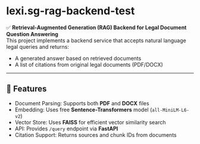 # lexi.sg-rag-backend-test

✅ **Retrieval-Augmented Generation (RAG) Backend for Legal Document Question Answering**  
This project implements a backend service that accepts natural language legal queries and returns:
- A generated answer based on retrieved documents  
- A list of citations from original legal documents (PDF/DOCX)

---

## 🚀 Features
- Document Parsing: Supports both **PDF** and **DOCX** files
- Embedding: Uses free **Sentence-Transformers** model (`all-MiniLM-L6-v2`)
- Vector Store: Uses **FAISS** for efficient vector similarity search
- API: Provides `/query` endpoint via **FastAPI**
- Citation Support: Returns sources and chunk IDs from documents 
